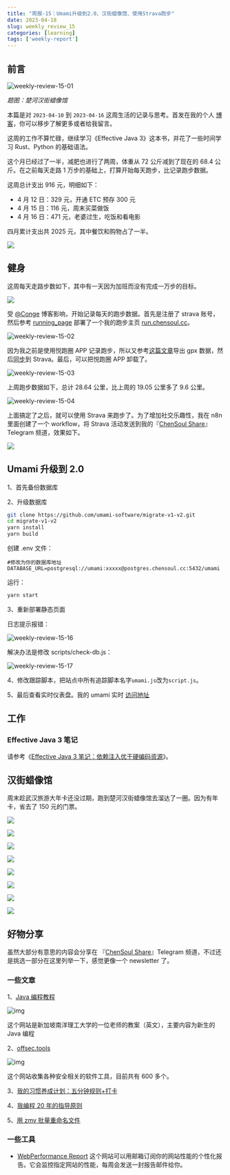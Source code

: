```yaml
---
title: "周报-15｜Umami升级到2.0、汉街蜡像馆、使用Strava跑步"
date: 2023-04-18
slug: weekly_review_15
categories: [learning]
tags: ['weekly-report']
---
```


## 前言

![weekly-review-15-01](../../../static/images/weekly-review-15-01.webp)

_题图：楚河汉街蜡像馆_

本篇是对 `2023-04-10` 到 `2023-04-16` 这周生活的记录与思考。首发在我的个人 [博客](https://blog.chensoul.cc/)，你可以移步了解更多或者给我留言。

这周的工作不算忙碌，继续学习《Effective Java 3》这本书，并花了一些时间学习 Rust、Python 的基础语法。

这个月已经过了一半，减肥也进行了两周，体重从 72 公斤减到了现在的 68.4 公斤。在之前每天走路 1 万步的基础上，打算开始每天跑步，比记录跑步数据。

这周总计支出 916 元，明细如下：

- 4 月 12 日：329 元，开通 ETC 预存 300 元
- 4 月 15 日：116 元，周末买菜做饭
- 4 月 16 日：471 元，老婆过生，吃饭和看电影

四月累计支出共 2025 元，其中餐饮和购物占了一半。

![](../../../static/images/weekly-review-15-05.webp)

## 健身

这周每天走路步数如下，其中有一天因为加班而没有完成一万步的目标。

![](../../../static/images/weekly-review-15-06.webp)

受 [@Conge](https://conge.livingwithfcs.org/) 博客影响，开始记录每天的跑步数据。首先是注册了 strava 账号，然后参考 [running_page](https://github.com/yihong0618/running_page) 部署了一个我的跑步主页 [run.chensoul.cc](https://run.chensoul.cc/)。

![weekly-review-15-02](../../../static/images/weekly-review-15-02.webp)

因为我之前是使用悦跑圈 APP 记录跑步，所以又参考[这篇文章](https://github.com/yihong0618/running_page/blob/master/README-CN.md#joyrun%E6%82%A6%E8%B7%91%E5%9C%88)导出 gpx 数据，然后[同步](https://github.com/yihong0618/running_page/blob/master/README-CN.md#gpx_to_strava)到 Strava。最后，可以把悦跑圈 APP 卸载了。

![weekly-review-15-03](../../../static/images/weekly-review-15-03.webp)

上周跑步数据如下，总计 28.64 公里，比上周的 19.05 公里多了 9.6 公里。

![weekly-review-15-04](../../../static/images/weekly-review-15-04.webp)

上面搞定了之后，就可以使用 Strava 来跑步了。为了增加社交乐趣性，我在 n8n 里面创建了一个 workflow，将 Strava 活动发送到我的『[ChenSoul Share](https://t.me/ichensoul)』Telegram 频道，效果如下。

![](../../../static/images/weekly-review-15-07.webp)

## Umami 升级到 2.0

1、首先备份数据库

2、升级数据库

```bash
git clone https://github.com/umami-software/migrate-v1-v2.git
cd migrate-v1-v2
yarn install
yarn build
```

创建 .env 文件：

```properties
#修改为你的数据库地址
DATABASE_URL=postgresql://umami:xxxxx@postgres.chensoul.cc:5432/umami
```

运行：

```bash
yarn start
```

3、重新部署静态页面

日志提示报错：

![weekly-review-15-16](../../../static/images/weekly-review-15-16.webp)

解决办法是修改 scripts/check-db.js：

![weekly-review-15-17](../../../static/images/weekly-review-15-17.webp)

4、修改跟踪脚本，把站点中所有追踪脚本名字`umami.js`改为`script.js`。

5、最后查看实时仪表盘。我的 umami 实时 [访问地址](https://umami.chensoul.cc/realtime/f110cfa0-b737-4690-a032-2b9073a57fc3)

## 工作

### Effective Java 3 笔记

请参考《[Effective Java 3 笔记：依赖注入优于硬编码资源](/posts/2023/04/17/prefer-dependency-injection-to-hardwiring-resources)》。

## 汉街蜡像馆

周末趁武汉旅游大年卡还没过期，跑到楚河汉街蜡像馆去溜达了一圈。因为有年卡，省去了 150 元的门票。

![](../../../static/images/weekly-review-15-08.webp)

![](../../../static/images/weekly-review-15-09.webp)

![](../../../static/images/weekly-review-15-10.webp)

![](../../../static/images/weekly-review-15-11.webp)

![](../../../static/images/weekly-review-15-12.webp)

![](../../../static/images/weekly-review-15-13.webp)

![](../../../static/images/weekly-review-15-14.webp)

![](../../../static/images/weekly-review-15-15.webp)

## 好物分享

虽然大部分有意思的内容会分享在 『[ChenSoul Share](https://t.me/ichensoul)』Telegram 频道，不过还是挑选一部分在这里列举一下，感觉更像一个 newsletter 了。

### 一些文章

1、[Java 编程教程](https://www3.ntu.edu.sg/home/ehchua/programming/index.html)

![img](https://cdn.beekka.com/blogimg/asset/202301/bg2023011504.webp)

这个网站是新加坡南洋理工大学的一位老师的教案（英文），主要内容为新生的 Java 编程

2、[offsec.tools](https://offsec.tools/)

![img](https://cdn.beekka.com/blogimg/asset/202301/bg2023012101.webp)

这个网站收集各种安全相关的软件工具，目前共有 600 多个。

3、[我的习惯养成计划：五分钟规则+打卡](https://juemuren4449.com/archives/habit-formation-plan)

4、[我编程 20 年的指导原则](https://www.jitao.tech/posts/my-guiding-principles-after-20-years-of-programming/)

5、[用 zmv 批量重命名文件](https://lenciel.com/2022/10/renaming-with-zmv/)

### 一些工具

- [WebPerformance Report](https://webperformancereport.com/) 这个网站可以用邮箱订阅你的网站性能的个性化报告。它会监控指定网站的性能，每周会发送一封报告邮件给你。
